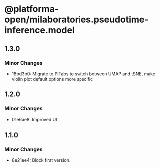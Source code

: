 # @platforma-open/milaboratories.pseudotime-inference.model

## 1.3.0

### Minor Changes

- 18bd3b0: Migrate to PlTabs to switch between UMAP and tSNE, make violin plot default options more specific

## 1.2.0

### Minor Changes

- 01e6ae8: Improved UI

## 1.1.0

### Minor Changes

- 8e21ee4: Block first version.
